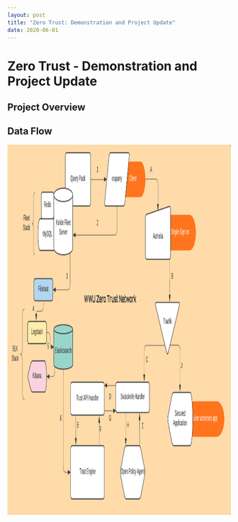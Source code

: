```yaml
---
layout: post
title: "Zero Trust: Demonstration and Project Update"
date: 2020-06-01
---
```


# Zero Trust - Demonstration and Project Update 

## Project Overview



## Data Flow

<img src="/image/Flowchart.png" alt="hi" class="inline" height="834" width="1800"/>
